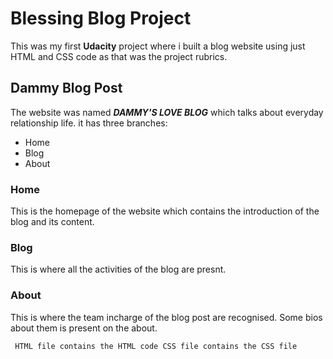 # Blessing Blog Project
 This was my first **Udacity** project where i built a blog website using just HTML and CSS code as that was the project rubrics.
 
 ## Dammy Blog Post
 The website was named **_DAMMY'S LOVE BLOG_** which talks about everyday relationship life. it has three branches:
 - Home
 - Blog
 - About
 
 ### Home
 This is the homepage of the website which contains the introduction of the blog and its content.
 
 ### Blog
 This is where all the activities of the blog are presnt.
 
 ### About
 This is where the team incharge of the blog post are recognised. Some bios about them is present on the about.
 
  ``` HTML file contains the HTML code CSS file contains the CSS file```
